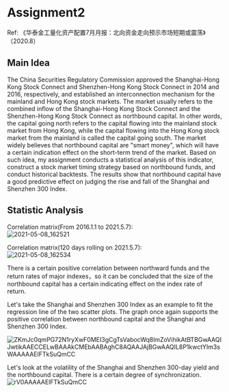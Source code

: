 # Assignment2
Ref: 《华泰金工量化资产配置7月月报：北向资金走向预示市场短期或震荡》（2020.8）

## Main Idea
The China Securities Regulatory Commission approved the Shanghai-Hong Kong Stock Connect and Shenzhen-Hong Kong Stock Connect in 2014 and 2016, respectively, and established an interconnection mechanism for the mainland and Hong Kong stock markets. The market usually refers to the combined inflow of the Shanghai-Hong Kong Stock Connect and the Shenzhen-Hong Kong Stock Connect as northbound capital. In other words, the capital going north refers to the capital flowing into the mainland stock market from Hong Kong, while the capital flowing into the Hong Kong stock market from the mainland is called the capital going south. The market widely believes that northbound capital are "smart money", which will have a certain indication effect on the short-term trend of the market. Based on such idea, my assignment conducts a statistical analysis of this indicator, construct a stock market timing strategy based on northbound funds, and conduct historical backtests. The results show that northbound capital have a good predictive effect on judging the rise and fall of the Shanghai and Shenzhen 300 Index.

## Statistic Analysis
Correlation matrix(From 2016.1.1 to 2021.5.7):  
![2021-05-08_162521](https://user-images.githubusercontent.com/78809297/117532826-13a3b200-b01c-11eb-944a-c730020fd5e0.png)

Correlation matrix(120 days rolling on 2021.5.7):  
![2021-05-08_162534](https://user-images.githubusercontent.com/78809297/117532890-58c7e400-b01c-11eb-8245-b5b0dff1f5e4.png)

There is a certain positive correlation between northward funds and the return rates of major indexes，so it can be concluded that the size of the northbound capital has a certain indicating effect on the index rate of return.

Let's take the Shanghai and Shenzhen 300 Index as an example to fit the regression line of the two scatter plots. The graph once again supports the positive correlation between northbound capital and the Shanghai and Shenzhen 300 Index.

![ZKmJc0qmPG72N1ryXwF0MEI3gCgTsVabocWq8lmZoVihikAtBTBGwAAQIJwtikAAECCELwBAAAkCMEbAABAghC8AQAAJAjBGwAAQIL8P1kwctYIm3sWAAAAAElFTkSuQmCC](https://user-images.githubusercontent.com/78809297/117533020-f6bbae80-b01c-11eb-9c56-dda558ea136c.png)

Let's look at the volatility of the Shanghai and Shenzhen 300-day yield and the northbound capital. There is a certain degree of synchronization.
![rV0AAAAAElFTkSuQmCC](https://user-images.githubusercontent.com/78809297/117533051-1fdc3f00-b01d-11eb-8fab-ffa1c7da618d.png)
